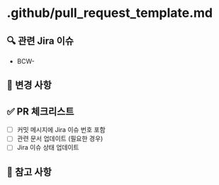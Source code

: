 # .github/pull_request_template.md

## 🔍 관련 Jira 이슈

- BCW-

## 📝 변경 사항

<!-- 이번 PR에서 작업한 내용을 명확히 기술해주세요 -->




## ✅ PR 체크리스트

- [ ] 커밋 메시지에 Jira 이슈 번호 포함
- [ ] 관련 문서 업데이트 (필요한 경우)
- [ ] Jira 이슈 상태 업데이트

## 📌 참고 사항

